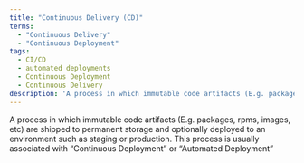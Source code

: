 ```yaml
---
title: "Continuous Delivery (CD)"
terms:
  - "Continuous Delivery"
  - "Continuous Deployment"
tags:
  - CI/CD
  - automated deployments
  - Continuous Deployment
  - Continuous Delivery
description: 'A process in which immutable code artifacts (E.g. packages, rpms, images, etc) are shipped to permanent storage and optionally deployed to an environment such as staging or production. This process is usually associated with “Continuous Deployment” or “Automated Deployment”'
---
```

A process in which immutable code artifacts (E.g. packages, rpms, images, etc) are shipped to permanent storage and optionally deployed to an environment such as staging or production. This process is usually associated with “Continuous Deployment” or “Automated Deployment”